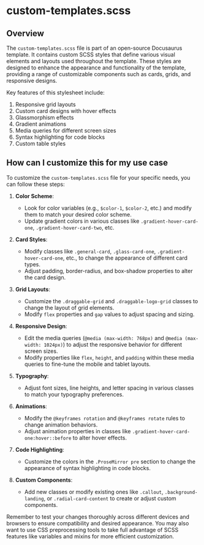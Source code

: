 # custom-templates.scss

## Overview

The `custom-templates.scss` file is part of an open-source Docusaurus template. It contains custom SCSS styles that define various visual elements and layouts used throughout the template. These styles are designed to enhance the appearance and functionality of the template, providing a range of customizable components such as cards, grids, and responsive designs.

Key features of this stylesheet include:

1. Responsive grid layouts
2. Custom card designs with hover effects
3. Glassmorphism effects
4. Gradient animations
5. Media queries for different screen sizes
6. Syntax highlighting for code blocks
7. Custom table styles

## How can I customize this for my use case

To customize the `custom-templates.scss` file for your specific needs, you can follow these steps:

1. **Color Scheme**: 
   - Look for color variables (e.g., `$color-1`, `$color-2`, etc.) and modify them to match your desired color scheme.
   - Update gradient colors in various classes like `.gradient-hover-card-one`, `.gradient-hover-card-two`, etc.

2. **Card Styles**:
   - Modify classes like `.general-card`, `.glass-card-one`, `.gradient-hover-card-one`, etc., to change the appearance of different card types.
   - Adjust padding, border-radius, and box-shadow properties to alter the card design.

3. **Grid Layouts**:
   - Customize the `.draggable-grid` and `.draggable-logo-grid` classes to change the layout of grid elements.
   - Modify `flex` properties and `gap` values to adjust spacing and sizing.

4. **Responsive Design**:
   - Edit the media queries (`@media (max-width: 768px)` and `@media (max-width: 1024px)`) to adjust the responsive behavior for different screen sizes.
   - Modify properties like `flex`, `height`, and `padding` within these media queries to fine-tune the mobile and tablet layouts.

5. **Typography**:
   - Adjust font sizes, line heights, and letter spacing in various classes to match your typography preferences.

6. **Animations**:
   - Modify the `@keyframes rotation` and `@keyframes rotate` rules to change animation behaviors.
   - Adjust animation properties in classes like `.gradient-hover-card-one:hover::before` to alter hover effects.

7. **Code Highlighting**:
   - Customize the colors in the `.ProseMirror pre` section to change the appearance of syntax highlighting in code blocks.

8. **Custom Components**:
   - Add new classes or modify existing ones like `.callout`, `.background-landing`, or `.radial-card-content` to create or adjust custom components.

Remember to test your changes thoroughly across different devices and browsers to ensure compatibility and desired appearance. You may also want to use CSS preprocessing tools to take full advantage of SCSS features like variables and mixins for more efficient customization.

